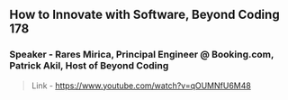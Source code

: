 ## How to Innovate with Software, Beyond Coding 178
### Speaker - Rares Mirica, Principal Engineer @ Booking.com, Patrick Akil, Host of Beyond Coding

>Link - https://www.youtube.com/watch?v=qOUMNfU6M48

